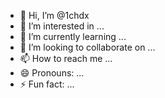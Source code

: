 - 👋 Hi, I’m @1chdx
- 👀 I’m interested in ...
- 🌱 I’m currently learning ...
- 💞️ I’m looking to collaborate on ...
- 📫 How to reach me ...
- 😄 Pronouns: ...
- ⚡ Fun fact: ...

<!---
1chdx/1chdx is a ✨ special ✨ repository because its `README.md` (this file) appears on your GitHub profile.
You can click the Preview link to take a look at your changes.
--->
